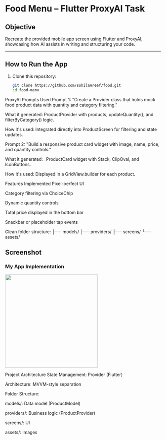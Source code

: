 # Food Menu – Flutter ProxyAI Task

## Objective
Recreate the provided mobile app screen using Flutter and ProxyAI, showcasing how AI assists in writing and structuring your code.

---

## How to Run the App

1. Clone this repository:
   ```bash
   git clone https://github.com/sohilaAreef/food.git
   cd food-menu

ProxyAI Prompts Used
Prompt 1:
"Create a Provider class that holds mock food product data with quantity and category filtering."

What it generated: ProductProvider with products, updateQuantity(), and filterByCategory() logic.

How it's used: Integrated directly into ProductScreen for filtering and state updates.

Prompt 2:
"Build a responsive product card widget with image, name, price, and quantity controls."

What it generated: _ProductCard widget with Stack, ClipOval, and IconButtons.

How it's used: Displayed in a GridView.builder for each product.

Features Implemented
Pixel-perfect UI

Category filtering via ChoiceChip

Dynamic quantity controls

Total price displayed in the bottom bar

Snackbar or placeholder tap events

Clean folder structure:
├── models/
├── providers/
├── screens/
└── assets/

## Screenshot

### My App Implementation

<img src="assets/screenshots/my_app.png" width="300" />


Project Architecture
State Management: Provider (Flutter)

Architecture: MVVM-style separation

Folder Structure:

models/: Data model (ProductModel)

providers/: Business logic (ProductProvider)

screens/: UI

assets/: Images


